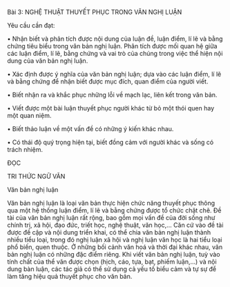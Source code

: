 Bài 3: NGHỆ THUẬT THUYẾT PHỤC TRONG VĂN NGHỊ LUẬN

Yêu cầu cần đạt:

• Nhận biết và phân tích được nội dung của luận đề, luận điểm, lí lẽ và bằng chứng tiêu biểu trong văn bản nghị luận. Phân tích được mối quan hệ giữa các luận điểm, lí lẽ, bằng chứng và vai trò của chúng trong việc thể hiện nội dung của văn bản nghị luận.

• Xác định được ý nghĩa của văn bản nghị luận; dựa vào các luận điểm, lí lẽ và bằng chứng để nhận biết được mục đích, quan điểm của người viết.

• Biết nhận ra và khắc phục những lỗi về mạch lạc, liên kết trong văn bản.

• Viết được một bài luận thuyết phục người khác từ bỏ một thói quen hay một quan niệm.

• Biết thảo luận về một vấn đề có những ý kiến khác nhau.

• Có thái độ quý trọng hiện tại, biết đồng cảm với người khác và sống có trách nhiệm.

ĐỌC

TRI THỨC NGỮ VĂN

Văn bản nghị luận

Văn bản nghị luận là loại văn bản thực hiện chức năng thuyết phục thông qua một hệ thống luận điểm, lí lẽ và bằng chứng được tổ chức chặt chẽ. Đề tài của văn bản nghị luận rất rộng, bao gồm mọi vấn đề của đời sống như chính trị, xã hội, đạo đức, triết học, nghệ thuật, văn học,... Căn cứ vào đề tài được đề cập và nội dung triển khai, có thể chia văn bản nghị luận thành nhiều tiểu loại, trong đó nghị luận xã hội và nghị luận văn học là hai tiểu loại phổ biến, quen thuộc. Ở những bối cảnh văn hoá và thời đại khác nhau, văn bản nghị luận có những đặc điểm riêng. Khi viết văn bản nghị luận, tuỳ vào tính chất của thể văn được chọn (hịch, cáo, tựa, bạt, phiếm luận,...) và nội dung bàn luận, các tác giả có thể sử dụng cả yếu tố biểu cảm và tự sự để làm tăng hiệu quả thuyết phục cho văn bản.